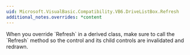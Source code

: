 ```yaml
---
uid: Microsoft.VisualBasic.Compatibility.VB6.DriveListBox.Refresh
additional_notes.overrides: *content
---
```


<p>When you override `Refresh` in a derived class, make sure to call the `Refresh` method so the control and its child controls are invalidated and redrawn.</p>


